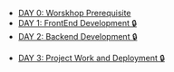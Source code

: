 <!-- docs/_sidebar.md -->

* [DAY 0: Worskhop Prerequisite](Worskhop_Prerequisite/what_to_download.md)
* [DAY 1: FrontEnd Development 🔒](#)
  <!-- * [Basic Web Development](FrontEnd_Day1/basic_html_js.html) 
  * [Vue](FrontEnd_Day1/vue.md) --> 
* [DAY 2: Backend Development 🔒](#)
  <!-- * [Pocketbase](BackEnd_Day2/PocketBase.md)
  * [Docker](BackEnd_Day2/Docker)  Nested it.mdem -->
<!-- * [DAY 3: Project Work and Deployment](Deployment_Day3/github_action.md) -->
* [DAY 3: Project Work and Deployment 🔒](#)
<!-- * [Examples] -->